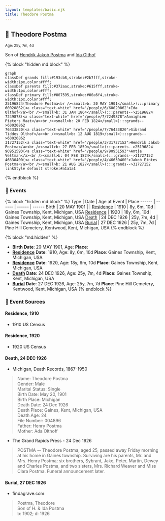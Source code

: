 ```yaml
---
layout: templates/basic.njk
title: Theodore Postma
---
```

## 🔵 Theodore Postma
<small>Age: 25y, 7m, 4d</small>

Son of [Hendrik Jakob Postma](/people/3/31727152) and [Ida Olthof](/people/6/60020862)

{% block "hidden md:block" %}
```mermaid
graph
classDef grands fill:#193cb8,stroke:#2b7fff,stroke-width:1px,color:#fff;
classDef parents fill:#372aac,stroke:#615fff,stroke-width:1px,color:#fff;
classDef primary fill:#007595,stroke:#00a6f4,stroke-width:1px,color:#fff;
25196824(Theodore Postma<br /><small>b: 20 MAY 1901</small>):::primary
60020862(<a class="text-white" href="/people/6/60020862">Ida Olthof</a><br /><small>b: 31 JAN 1864</small>):::parents-->25196824
7249878(<a class="text-white" href="/people/7/7249878">Annighien Pieters Maat</a><br /><small>b: 20 FEB 1824</small>):::grands-->60020862
76433820(<a class="text-white" href="/people/7/76433820">Sibrand Tiddes Olthof</a><br /><small>b: 12 AUG 1819</small>):::grands-->60020862
31727152(<a class="text-white" href="/people/3/31727152">Hendrik Jakob Postma</a><br /><small>b: 27 FEB 1859</small>):::parents-->25196824
90951593(<a class="text-white" href="/people/9/90951593">Antje Veltman</a><br /><small>b: 04 FEB 1824</small>):::grands-->31727152
46630400(<a class="text-white" href="/people/4/46630400">Jakob Eintes Postma</a><br /><small>b: 21 AUG 1827</small>):::grands-->31727152
linkStyle default stroke:#a1a1a1
```
{% endblock %}

### 📆 Events

{% block "hidden md:block" %}
Type | Date | Age at Event | Place
------ | ------ | ------ | ------
Birth | 20 MAY 1901 |  |
[Residence](#event-event-0) | 1910 | 8y, 6m, 10d | Gaines Township, Kent, Michigan, USA
[Residence](#event-event-1) | 1920 | 18y, 6m, 10d | Gaines Township, Kent, Michigan, USA
[Death](#event-event-5) | 24 DEC 1926 | 25y, 7m, 4d | Gaines Township, Kent, Michigan, USA
[Burial](#event-event-6) | 27 DEC 1926 | 25y, 7m, 7d | Pine Hill Cemetery, Kentwood, Kent, Michigan, USA
{% endblock %}

{% block "md:hidden" %}
- **Birth**
**Date**: 20 MAY 1901, Age:
**Place**:
- **[Residence](#event-event-0)**
**Date**: 1910, Age: 8y, 6m, 10d
**Place**: Gaines Township, Kent, Michigan, USA
- **[Residence](#event-event-1)**
**Date**: 1920, Age: 18y, 6m, 10d
**Place**: Gaines Township, Kent, Michigan, USA
- **[Death](#event-event-5)**
**Date**: 24 DEC 1926, Age: 25y, 7m, 4d
**Place**: Gaines Township, Kent, Michigan, USA
- **[Burial](#event-event-6)**
**Date**: 27 DEC 1926, Age: 25y, 7m, 7d
**Place**: Pine Hill Cemetery, Kentwood, Kent, Michigan, USA
{% endblock %}

### 📰 Event Sources

#### <a id="event-event-0"></a> Residence, 1910
* 1910 US Census

#### <a id="event-event-1"></a> Residence, 1920
* 1920 US Census

#### <a id="event-event-5"></a> Death, 24 DEC 1926
* Michigan, Death Records, 1867-1950
>   
  > Name: Theodore Postma  
  > Gender: Male  
  > Marital Status: Single  
  > Birth Date: May 20, 1901  
  > Birth Place: Michigan  
  > Death Date: 24 Dec 1926  
  > Death Place: Gaines, Kent, Michigan, USA  
  > Death Age: 24  
  > File Number: 004896  
  > Father: Henry Postma  
  > Mother: Ada Olthoff
* The Grand Rapids Press  - 24 Dec 1926
>   
  > POSTMA -- Theodore Postma, aged 25, passed away Friday morning at his home in Gaines township. Surviving are his parents, Mr. and Mrs. Henry Postma; six brothers, Sybrant, Jake, Peter, Martin, Dewey and Charles Postma, and two sisters, Mrs. Richard Weaver and Miss Clara Postma. Funeral announcement later.

#### <a id="event-event-6"></a> Burial, 27 DEC 1926
* findagrave.com
>   
  > Postma, Theodore  
  > Son of H. & Ida Postma  
  > b: 1902; d: 1926
